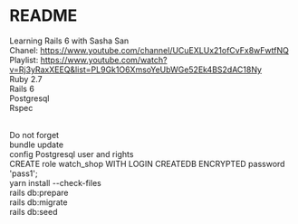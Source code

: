 # README

Learning Rails 6 with Sasha San </br>
Chanel: https://www.youtube.com/channel/UCuEXLUx21ofCvFx8wFwtfNQ </br>
Playlist: https://www.youtube.com/watch?v=Rj3yRaxXEEQ&list=PL9Gk1O6XmsoYeUbWGe52Ek4BS2dAC18Ny
</br>Ruby 2.7
</br>Rails 6
</br>Postgresql
</br>Rspec

</br>Do not forget
</br>bundle update
<br> config Postgresql user and rights<br>
CREATE role watch_shop WITH LOGIN CREATEDB ENCRYPTED password 'pass1';
</br>yarn install --check-files
</br>rails db:prepare
</br>rails db:migrate
</br>rails db:seed
